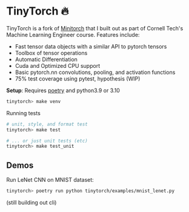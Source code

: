 # TinyTorch :fire:

TinyTorch is a fork of [Minitorch](https://minitorch.github.io/) that I built out as part of Cornell Tech's Machine Learning Engineer course. Features include:
* Fast tensor data objects with a similar API to pytorch tensors
* Toolbox of tensor operations
* Automatic Differentiation
* Cuda and Optimized CPU support
* Basic pytorch.nn convolutions, pooling, and activation functions
* 75% test coverage using pytest, hypothesis (WIP)

**Setup**: Requires [poetry](https://python-poetry.org/) and python3.9 or 3.10
```bash
tinytorch> make venv
```

Running tests
```bash
# unit, style, and format test
tinytorch> make test

# ... or just unit tests (etc)
tinytorch> make test_unit
```

## Demos
Run LeNet CNN on MNIST dataset:
```bash
tinytorch> poetry run python tinytorch/examples/mnist_lenet.py
```
(still building out cli)
